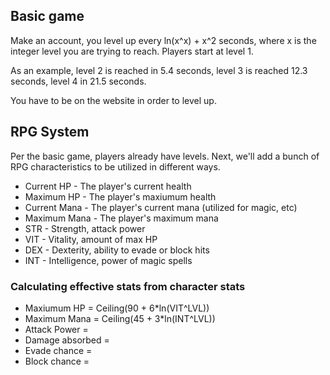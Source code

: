 ## Basic game

Make an account, you level up every ln(x^x) + x^2 seconds, where x is the integer level you are trying to reach.
Players start at level 1.

  As an example, level 2 is reached in 5.4 seconds, level 3 is reached 12.3 seconds, level 4 in 21.5 seconds.

You have to be on the website in order to level up.

## RPG System

Per the basic game, players already have levels. Next, we'll add a bunch of RPG characteristics to be utilized in different ways.

* Current HP - The player's current health
* Maximum HP - The player's maxiumum health
* Current Mana - The player's current mana (utilized for magic, etc)
* Maximum Mana - The player's maximum mana
* STR - Strength, attack power
* VIT - Vitality, amount of max HP
* DEX - Dexterity, ability to evade or block hits
* INT - Intelligence, power of magic spells

### Calculating effective stats from character stats

* Maxiumum HP = Ceiling(90 + 6*ln(VIT^LVL))
* Maximum Mana = Ceiling(45 + 3*ln(INT^LVL))
* Attack Power = 
* Damage absorbed = 
* Evade chance = 
* Block chance = 
